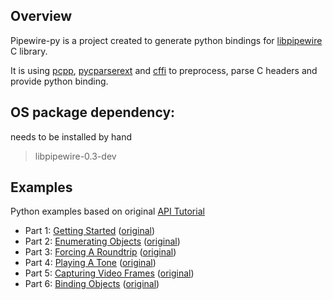 ## Overview

Pipewire-py is a project created to generate python bindings for [libpipewire](https://gitlab.freedesktop.org/pipewire/pipewire) C library.

It is using [pcpp](https://pypi.org/project/pcpp/), [pycparserext](https://pypi.org/project/pycparserext/) and [cffi](https://pypi.org/project/cffi/) to preprocess, parse C headers and provide python binding. 

## OS package dependency:
needs to be installed by hand

> libpipewire-0.3-dev

## Examples
Python examples based on original [API Tutorial
](https://docs.pipewire.org/page_tutorial.html)

- Part 1: [Getting Started](tutorial1.py) ([original](https://docs.pipewire.org/page_tutorial1.html))
- Part 2: [Enumerating Objects](tutorial2.py) ([original](https://docs.pipewire.org/page_tutorial2.html))
- Part 3: [Forcing A Roundtrip](tutorial3.py) ([original](https://docs.pipewire.org/page_tutorial3.html))
- Part 4: [Playing A Tone](tutorial4.py) ([original](https://docs.pipewire.org/page_tutorial4.html))
- Part 5: [Capturing Video Frames](tutorial5.py) ([original](https://docs.pipewire.org/page_tutorial5.html))
- Part 6: [Binding Objects](tutorial6.py) ([original](https://docs.pipewire.org/page_tutorial6.html))